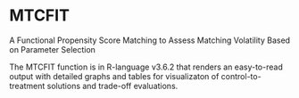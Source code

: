 # MTCFIT
A Functional Propensity Score Matching to Assess Matching Volatility Based on Parameter Selection

The MTCFIT function is in R-language v3.6.2 that renders an easy-to-read output with detailed graphs and tables for visualizaton of control-to-treatment solutions and trade-off evaluations.
